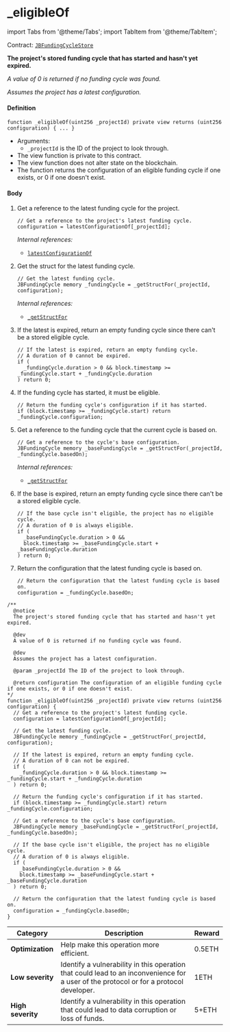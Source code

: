 # _eligibleOf

import Tabs from '@theme/Tabs';
import TabItem from '@theme/TabItem';

Contract: [`JBFundingCycleStore`](/docs/dev/v3/api/contracts/jbfundingcyclestore/README.md)​

<Tabs>
<TabItem value="Step by step" label="Step by step">

**The project's stored funding cycle that has started and hasn't yet expired.**

_A value of 0 is returned if no funding cycle was found._

_Assumes the project has a latest configuration._

#### Definition

```
function _eligibleOf(uint256 _projectId) private view returns (uint256 configuration) { ... }
```

* Arguments:
  * `_projectId` is the ID of the project to look through.
* The view function is private to this contract.
* The view function does not alter state on the blockchain.
* The function returns the configuration of an eligible funding cycle if one exists, or 0 if one doesn't exist.

#### Body

1.  Get a reference to the latest funding cycle for the project.

    ```
    // Get a reference to the project's latest funding cycle.
    configuration = latestConfigurationOf[_projectId];
    ```

    _Internal references:_

    * [`latestConfigurationOf`](/docs/dev/v3/api/contracts/jbfundingcyclestore/properties/latestconfigurationof.md)
2.  Get the struct for the latest funding cycle.

    ```
    // Get the latest funding cycle.
    JBFundingCycle memory _fundingCycle = _getStructFor(_projectId, configuration);
    ```

    _Internal references:_

    * [`_getStructFor`](/docs/dev/v3/api/contracts/jbfundingcyclestore/read/-_getstructfor.md)
3.  If the latest is expired, return an empty funding cycle since there can't be a stored eligible cycle.

    ```
    // If the latest is expired, return an empty funding cycle.
    // A duration of 0 cannot be expired.
    if (
      _fundingCycle.duration > 0 && block.timestamp >= _fundingCycle.start + _fundingCycle.duration
    ) return 0;
    ```
4.  If the funding cycle has started, it must be eligible.

    ```
    // Return the funding cycle's configuration if it has started.
    if (block.timestamp >= _fundingCycle.start) return _fundingCycle.configuration;
    ```
5.  Get a reference to the funding cycle that the current cycle is based on.

    ```
    // Get a reference to the cycle's base configuration.
    JBFundingCycle memory _baseFundingCycle = _getStructFor(_projectId, _fundingCycle.basedOn);
    ```

    _Internal references:_

    * [`_getStructFor`](/docs/dev/v3/api/contracts/jbfundingcyclestore/read/-_getstructfor.md)
6.  If the base is expired, return an empty funding cycle since there can't be a stored eligible cycle.

    ```
    // If the base cycle isn't eligible, the project has no eligible cycle.
    // A duration of 0 is always eligible.
    if (
      _baseFundingCycle.duration > 0 &&
      block.timestamp >= _baseFundingCycle.start + _baseFundingCycle.duration
    ) return 0;
    ```
7.  Return the configuration that the latest funding cycle is based on.

    ```
    // Return the configuration that the latest funding cycle is based on.
    configuration = _fundingCycle.basedOn;
    ```

</TabItem>

<TabItem value="Code" label="Code">

```
/**
  @notice
  The project's stored funding cycle that has started and hasn't yet expired.

  @dev
  A value of 0 is returned if no funding cycle was found.

  @dev
  Assumes the project has a latest configuration.

  @param _projectId The ID of the project to look through.

  @return configuration The configuration of an eligible funding cycle if one exists, or 0 if one doesn't exist.
*/
function _eligibleOf(uint256 _projectId) private view returns (uint256 configuration) {
  // Get a reference to the project's latest funding cycle.
  configuration = latestConfigurationOf[_projectId];

  // Get the latest funding cycle.
  JBFundingCycle memory _fundingCycle = _getStructFor(_projectId, configuration);

  // If the latest is expired, return an empty funding cycle.
  // A duration of 0 can not be expired.
  if (
    _fundingCycle.duration > 0 && block.timestamp >= _fundingCycle.start + _fundingCycle.duration
  ) return 0;

  // Return the funding cycle's configuration if it has started.
  if (block.timestamp >= _fundingCycle.start) return _fundingCycle.configuration;

  // Get a reference to the cycle's base configuration.
  JBFundingCycle memory _baseFundingCycle = _getStructFor(_projectId, _fundingCycle.basedOn);

  // If the base cycle isn't eligible, the project has no eligible cycle.
  // A duration of 0 is always eligible.
  if (
    _baseFundingCycle.duration > 0 &&
    block.timestamp >= _baseFundingCycle.start + _baseFundingCycle.duration
  ) return 0;

  // Return the configuration that the latest funding cycle is based on.
  configuration = _fundingCycle.basedOn;
}
```

</TabItem>

<TabItem value="Bug bounty" label="Bug bounty">

| Category          | Description                                                                                                                            | Reward |
| ----------------- | -------------------------------------------------------------------------------------------------------------------------------------- | ------ |
| **Optimization**  | Help make this operation more efficient.                                                                                               | 0.5ETH |
| **Low severity**  | Identify a vulnerability in this operation that could lead to an inconvenience for a user of the protocol or for a protocol developer. | 1ETH   |
| **High severity** | Identify a vulnerability in this operation that could lead to data corruption or loss of funds.                                        | 5+ETH  |

</TabItem>
</Tabs>
